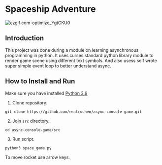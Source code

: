 # Spaceship Adventure

![ezgif com-optimize_YgtCKU0](https://user-images.githubusercontent.com/58989626/163606248-8900068e-b5ba-4873-b957-00e2f9917374.gif)


## Introduction

This project was done during a module on learning
asynchronous programming in python. It uses curses standard python
library module to render game scene using different text symbols. 
And also usess self wrote super simple event loop to better understand async.

## How to Install and Run

Make sure you have installed [Python 3.9](https://www.python.org/downloads/release/python-390/)


1. Clone repository.

```shell
git clone https://github.com/realrushen/async-console-game.git
```

2. Join `src` directory.

```shell
cd async-console-game/src
```

3. Run script.

```shell
python3 space_game.py
```

To move rocket use arrow keys.
